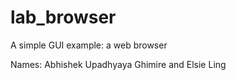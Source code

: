 # lab_browser
A simple GUI example: a web browser

Names: Abhishek Upadhyaya Ghimire and Elsie Ling
